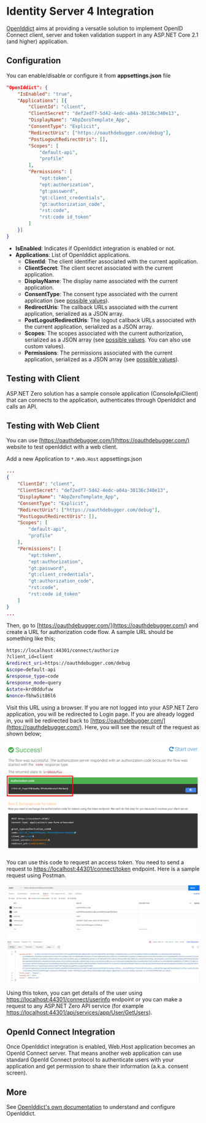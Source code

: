 # Identity Server 4 Integration

[OpenIddict](https://documentation.openiddict.com/) aims at providing a versatile solution to implement OpenID Connect client, server and token validation support in any ASP.NET Core 2.1 (and higher) application.

## Configuration

You can enable/disable or configure it from **appsettings.json** file

```json
"OpenIddict": {
    "IsEnabled": "true",
    "Applications": [{
        "ClientId": "client",
        "ClientSecret": "def2edf7-5d42-4edc-a84a-30136c340e13",
        "DisplayName": "AbpZeroTemplate_App",
        "ConsentType": "Explicit",
        "RedirectUris": ["https://oauthdebugger.com/debug"],
        "PostLogoutRedirectUris": [],
        "Scopes": [
            "default-api",
            "profile"
        ],
        "Permissions": [
            "ept:token",
            "ept:authorization",
            "gt:password",
            "gt:client_credentials",
            "gt:authorization_code",
            "rst:code",
            "rst:code id_token"
        ]
    }]
}
```

* **IsEnabled**: Indicates if OpenIddict integration is enabled or not.
* **Applications**: List of OpenIddict applications.
  * **ClientId**: The client identifier associated with the current application.
  * **ClientSecret**: The client secret associated with the current application.
  * **DisplayName**: The display name associated with the current application.
  * **ConsentType**: The consent type associated with the current application (see [possible values](https://github.com/openiddict/openiddict-core/blob/dev/src/OpenIddict.Abstractions/OpenIddictConstants.cs#L178)). 
  * **RedirectUris**: The callback URLs associated with the current application, serialized as a JSON array.
  * **PostLogoutRedirectUris**: The logout callback URLs associated with the current application, serialized as a JSON array.
  * **Scopes**: The scopes associated with the current authorization, serialized as a JSON array (see [possible values](https://github.com/openiddict/openiddict-core/blob/dev/src/OpenIddict.Abstractions/OpenIddictConstants.cs#L402). You can also use custom values).
  * **Permissions**: The permissions associated with the current application, serialized as a JSON array (see [possible values](https://github.com/openiddict/openiddict-core/blob/dev/src/OpenIddict.Abstractions/OpenIddictConstants.cs#L360)).

## Testing with Client

ASP.NET Zero solution has a sample console application (ConsoleApiClient) that can connects to the application, authenticates through OpenIddict and calls an API.


## Testing with Web Client

You can use [https://oauthdebugger.com/](https://oauthdebugger.com/) website to test openIddict with a web client. 

Add a new Application to `*.Web.Host` appsettings.json

```json
...
{
    "ClientId": "client",
    "ClientSecret": "def2edf7-5d42-4edc-a84a-30136c340e13",
    "DisplayName": "AbpZeroTemplate_App",
    "ConsentType": "Explicit",
    "RedirectUris": ["https://oauthdebugger.com/debug"],
    "PostLogoutRedirectUris": [],
    "Scopes": [
        "default-api",
        "profile"
    ],
    "Permissions": [
        "ept:token",
        "ept:authorization",
        "gt:password",
        "gt:client_credentials",
        "gt:authorization_code",
        "rst:code",
        "rst:code id_token"
    ]
}
...
```

Then, go to [https://oauthdebugger.com/](https://oauthdebugger.com/) and create a URL for authorization code flow. A sample URL should be something like this;

```bash
https://localhost:44301/connect/authorize
?client_id=client
&redirect_uri=https://oauthdebugger.com/debug
&scope=default-api
&response_type=code
&response_mode=query
&state=krd0ddufuw
&nonce=fbhw5it86l6
```

Visit this URL using a browser. If you are not logged into your ASP.NET Zero application, you will be redirected to Login page. If you are already logged in, you will be redirected back to [https://oauthdebugger.com/](https://oauthdebugger.com/). Here, you will see the result of the request as shown below;

![oauthdebugger code](images/openiddict_oauthdebugger_code.png)

You can use this code to request an access token. You need to send a request to [https://localhost:44301/connect/token](https://localhost:44301/connect/token) endpoint. Here is a sample request using Postman.

![openiddict token endpoint](images/openiddict_token_endpoint.png)

Using this token, you can get details of the user using [https://localhost:44301/connect/userinfo](https://localhost:44301/connect/userinfo) endpoint or you can make a request to any ASP.NET Zero API service (for example [https://localhost:44301/api/services/app/User/GetUsers](https://localhost:44301/api/services/app/User/GetUsers)).

## OpenId Connect Integration

Once OpenIddict integration is enabled, Web.Host application becomes an OpenId Connect server. That means another web application can use standard OpenId Connect protocol to authenticate users with your
application and get permission to share their information (a.k.a. consent screen).

## More

See [OpenIddict's own documentation](https://documentation.openiddict.com/) to understand and configure OpenIddict.
